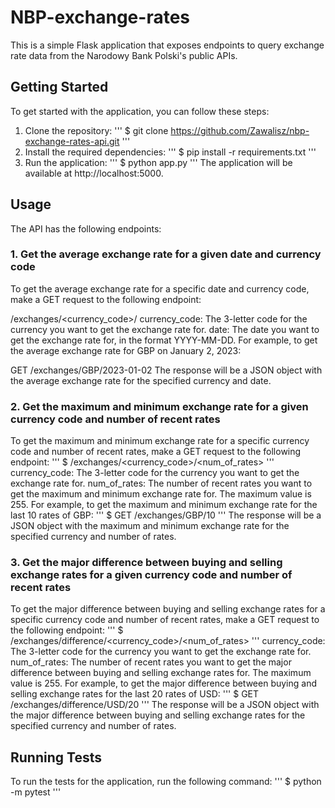 ﻿# NBP-exchange-rates
This is a simple Flask application that exposes endpoints to query exchange rate data from the Narodowy Bank Polski's public APIs.

## Getting Started
To get started with the application, you can follow these steps:

1. Clone the repository:
'''
$ git clone https://github.com/Zawalisz/nbp-exchange-rates-api.git
'''
2. Install the required dependencies:
'''
$ pip install -r requirements.txt
'''
3. Run the application:
'''
$ python app.py
'''
The application will be available at http://localhost:5000.

## Usage
The API has the following endpoints:

### 1. Get the average exchange rate for a given date and currency code
To get the average exchange rate for a specific date and currency code, make a GET request to the following endpoint:

/exchanges/<currency_code>/<date>
currency_code: The 3-letter code for the currency you want to get the exchange rate for.
date: The date you want to get the exchange rate for, in the format YYYY-MM-DD.
For example, to get the average exchange rate for GBP on January 2, 2023:

GET /exchanges/GBP/2023-01-02
The response will be a JSON object with the average exchange rate for the specified currency and date.

### 2. Get the maximum and minimum exchange rate for a given currency code and number of recent rates
To get the maximum and minimum exchange rate for a specific currency code and number of recent rates, make a GET request to the following endpoint:
'''
$ /exchanges/<currency_code>/<num_of_rates>
'''
currency_code: The 3-letter code for the currency you want to get the exchange rate for.
num_of_rates: The number of recent rates you want to get the maximum and minimum exchange rate for. The maximum value is 255.
For example, to get the maximum and minimum exchange rate for the last 10 rates of GBP:
'''
$ GET /exchanges/GBP/10
'''
The response will be a JSON object with the maximum and minimum exchange rate for the specified currency and number of rates.

### 3. Get the major difference between buying and selling exchange rates for a given currency code and number of recent rates
To get the major difference between buying and selling exchange rates for a specific currency code and number of recent rates, make a GET request to the following endpoint:
'''
$ /exchanges/difference/<currency_code>/<num_of_rates>
'''
currency_code: The 3-letter code for the currency you want to get the exchange rate for.
num_of_rates: The number of recent rates you want to get the major difference between buying and selling exchange rates for. The maximum value is 255.
For example, to get the major difference between buying and selling exchange rates for the last 20 rates of USD:
'''
$ GET /exchanges/difference/USD/20
'''
The response will be a JSON object with the major difference between buying and selling exchange rates for the specified currency and number of rates.

## Running Tests
To run the tests for the application, run the following command:
'''
$ python -m pytest
'''
